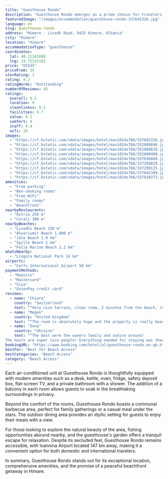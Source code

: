 ```yaml
---
title: "Guesthouse Rondo"
description: "Guesthouse Rondo emerges as a prime choice for travelers seeking a serene beachfront retreat in Himare."
featuredImage: "/images/accommodation/guesthouse-rondo-337645326.jpg"
language: en
slug: guesthouse-rondo
address: "Himare - Livadh Road, 9425 Himare, Albania"
city: "Himare"
location: "Himare"
accommodationType: "guesthouse"
coordinates:
  lat: 40.11241688
  lng: 19.72315192
price: "US$35"
priceFrom: 35
starRating: 3
rating: 9.2
ratingWords: "Outstanding"
numberOfReviews: 45
ratings:
  overall: 9.2
  location: 9
  cleanliness: 9.1
  facilities: 8.7
  value: 9.1
  comfort: 9
  staff: 9.4
  wifi: 10
images:
  - "https://cf.bstatic.com/xdata/images/hotel/max1024x768/337645326.jpg?k=31c6a048a4cb15aa7bdd69ec89b5ba6cdd8a3b8d60970ff2fa1e13ccb300477f&o=&hp=1"
  - "https://cf.bstatic.com/xdata/images/hotel/max1024x768/352680696.jpg?k=e6776d94299bc433efd861f527e1638d51d7466cb39e0bd3e835985c3ea0e0e8&o=&hp=1"
  - "https://cf.bstatic.com/xdata/images/hotel/max1024x768/352680629.jpg?k=0f7588f006bc33ddf9432088188e6c68d2c12c725a74e92b8cc7a7b190dc311d&o=&hp=1"
  - "https://cf.bstatic.com/xdata/images/hotel/max1024x768/352680480.jpg?k=c85c9be02b65f97399027a4872d08d70b993901bb2d769e881aaa89492d44cf1&o=&hp=1"
  - "https://cf.bstatic.com/xdata/images/hotel/max1024x768/337636868.jpg?k=a78173384494200fa0f34e8f0ea80846cf04c3bb95959670868424a6c9adcd7f&o=&hp=1"
  - "https://cf.bstatic.com/xdata/images/hotel/max1024x768/337298829.jpg?k=219a615cbc66ef584fdd902f6e0aad5d411704ee4b1a60370660620b5ab6a199&o=&hp=1"
  - "https://cf.bstatic.com/xdata/images/hotel/max1024x768/337290115.jpg?k=a519b97bf11195332269e2b524b0d12a166789eb96b7bdfd92d1f38d14bf59cd&o=&hp=1"
  - "https://cf.bstatic.com/xdata/images/hotel/max1024x768/337645399.jpg?k=9ee4f429e3238c1acb8589a460a7a0b129fe2ea6c8fcac03cf0ffa31382b28bf&o=&hp=1"
  - "https://cf.bstatic.com/xdata/images/hotel/max1024x768/337638373.jpg?k=7e4f35e02a371a3b4385784f6035e9181b074143e70eb2ea62b871f2bff84d8e&o=&hp=1"
amenities:
  - "Free parking"
  - "Non-smoking rooms"
  - "Free WiFi"
  - "Family rooms"
  - "Beachfront"
nearbyRestaurants:
  - "Ostria 250 m"
  - "Corali 300 m"
nearbyBeaches:
  - "Livadhi Beach 250 m"
  - "Akuariumit Beach 1,000 m"
  - "Jale Beach 1.9 km"
  - "Spille Beach 2 km"
  - "Folie Marine Beach 2.2 km"
whatsNearby:
  - "Llogora National Park 14 km"
airports:
  - "Corfu International Airport 58 km"
paymentMethods:
  - "Maestro"
  - "Mastercard"
  - "Visa"
  - "UnionPay credit card"
reviews:
  - name: "Chiara"
    country: "Switzerland"
    text: "“Very nice terrace, clean room, 2 minutes from the beach, restaurants, supermarket. Relaxing location , beach not crowded at all. Very nice owner”"
  - name: "Megan"
    country: "United Kingdom"
    text: "“The room is absolutely huge and the property is really beautiful - especially the garden. Communication with Andonia was always easy and she checked in with us during our stay to make sure we had everything we needed. It's just a short walk from...”"
  - name: "Inna"
    country: "Ukraine"
    text: "“The best were the owners family and nature around!
The hosts are super nice people! Everything needed for staying was there. A bit thin walls, we could here our neighbors)) But we loved this place!”"
bookingURL: "https://www.booking.com/hotel/al/guesthouse-rondo.en-gb.html?aid=8035640"
bestFor: "Best for Beach Access"
bestCategories: "Beach Access"
category: "Beach Access"
---
```


Each air-conditioned unit at Guesthouse Rondo is thoughtfully equipped with modern amenities such as a desk, kettle, oven, fridge, safety deposit box, flat-screen TV, and a private bathroom with a shower. The addition of a balcony in each room allows guests to soak in the breathtaking surroundings in privacy.

Beyond the comfort of the rooms, Guesthouse Rondo boasts a communal barbecue area, perfect for family gatherings or a casual meal under the stars. The outdoor dining area provides an idyllic setting for guests to enjoy their meals with a view.

For those looking to explore the natural beauty of the area, fishing opportunities abound nearby, and the guesthouse's garden offers a tranquil escape for relaxation. Despite its secluded feel, Guesthouse Rondo remains accessible, with Ioannina Airport located 147 km away, making it a convenient option for both domestic and international travelers.

In summary, Guesthouse Rondo stands out for its exceptional location, comprehensive amenities, and the promise of a peaceful beachfront getaway in Himare.